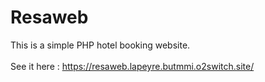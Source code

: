 # Resaweb
This is a simple PHP hotel booking website. <br>
<br>
See it here : https://resaweb.lapeyre.butmmi.o2switch.site/
